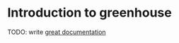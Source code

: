 # Introduction to greenhouse

TODO: write [great documentation](http://jacobian.org/writing/what-to-write/)
